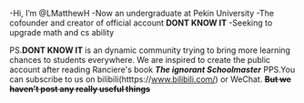 -Hi, I’m @LMatthewH
-Now an undergraduate at Pekin University
-The cofounder and creator of official account **DONT KNOW IT**
-Seeking to upgrade math and cs ability

PS.**DONT KNOW IT** is an dynamic community trying to bring more learning chances to students everywhere.
   We are inspired to create the public account after reading Ranciere's book ***The ignorant Schoolmaster***
PPS.You can subscribe to us on bilibili(htttps://www.bilibili.com/) or WeChat.
    **~~But we haven’t post any really useful things~~**
